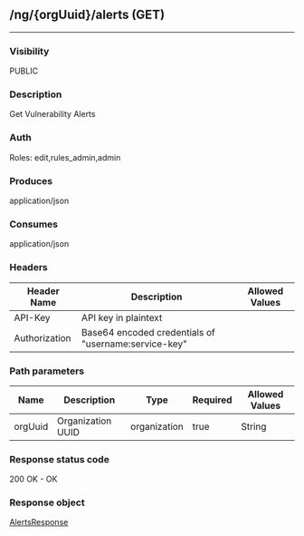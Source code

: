 ## /ng/{orgUuid}/alerts (GET)
---
### Visibility
PUBLIC
### Description
Get Vulnerability Alerts
### Auth
Roles: edit,rules_admin,admin
### Produces
application/json
### Consumes
application/json
### Headers
| Header Name | Description | Allowed Values |
| ----------- | ----------- | ----------- |
| API-Key | API key in plaintext |  |
| Authorization | Base64 encoded credentials of &quot;username:service-key&quot; |  |
### Path parameters
| Name | Description | Type | Required | Allowed Values |
| ----------- | ----------- | ----------- | ----------- | ----------- |
| orgUuid | Organization UUID | organization | true | String |
### Response status code
200 OK - OK
### Response object
[AlertsResponse](<../../objects/AlertsResponse.md>)
